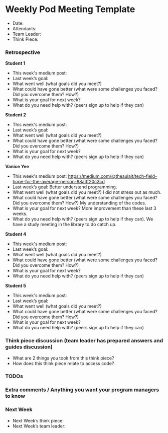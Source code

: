 # Weekly Pod Meeting Template

* Date:
* Attendants:
* Team Leader:
* Think Piece:

### Retrospective

**Student 1**

* This week's medium post:
* Last week’s goal:
* What went well (what goals did you meet?)
* What could have gone better (what were some challenges you faced? Did you overcome them? How?)
* What is your goal for next week?
* What do you need help with? (peers sign up to help if they can)

**Student 2**

* This week's medium post:
* Last week’s goal:
* What went well (what goals did you meet?)
* What could have gone better (what were some challenges you faced? Did you overcome them? How?)
* What is your goal for next week?
* What do you need help with? (peers sign up to help if they can)

**Vanice Yee**

* This week's medium post: https://medium.com/@theaulait/tech-field-hope-for-the-average-person-88a3f20c3cd
* Last week’s goal: Better understand programming.
* What went well (what goals did you meet?) I did not stress out as much. 
* What could have gone better (what were some challenges you faced? Did you overcome them? How?) My understanding of the codes.
* What is your goal for next week? More improvement than these last 3 weeks.
* What do you need help with? (peers sign up to help if they can). We have a study meeting in the library to do catch up. 

**Student 4**

* This week's medium post:
* Last week’s goal:
* What went well (what goals did you meet?)
* What could have gone better (what were some challenges you faced? Did you overcome them? How?)
* What is your goal for next week?
* What do you need help with? (peers sign up to help if they can)

**Student 5**

* This week's medium post:
* Last week’s goal:
* What went well (what goals did you meet?)
* What could have gone better (what were some challenges you faced? Did you overcome them? How?)
* What is your goal for next week?
* What do you need help with? (peers sign up to help if they can)

### Think piece discussion (team leader has prepared answers and guides discussion)

* What are 2 things you took from this think piece?
* How does this think piece relate to access code?

### TODOs

### Extra comments / Anything you want your program managers to know

### Next Week

* Next Week’s think piece:
* Next Week’s team leader:

